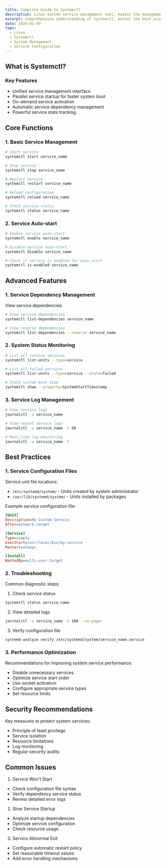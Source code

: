 ```yaml
---
title: Complete Guide to Systemctl
description: Linux system service management tool, master the management and configuration of system services
excerpt: Comprehensive understanding of Systemctl, master the best practices for Linux system service management
date: 2024-01-09
tags:
  - Linux
  - Systemctl
  - System Management
  - Service Configuration
---
```


## What is Systemctl?

### Key Features

- Unified service management interface
- Parallel service startup for faster system boot
- On-demand service activation
- Automatic service dependency management
- Powerful service state tracking

## Core Functions

### 1. Basic Service Management

```bash
# Start service
systemctl start service_name

# Stop service
systemctl stop service_name

# Restart service
systemctl restart service_name

# Reload configuration
systemctl reload service_name

# Check service status
systemctl status service_name
```

### 2. Service Auto-start

```bash
# Enable service auto-start
systemctl enable service_name

# Disable service auto-start
systemctl disable service_name

# Check if service is enabled for auto-start
systemctl is-enabled service_name
```

## Advanced Features

### 1. Service Dependency Management

View service dependencies:

```bash
# View service dependencies
systemctl list-dependencies service_name

# View reverse dependencies
systemctl list-dependencies --reverse service_name
```

### 2. System Status Monitoring

```bash
# List all running services
systemctl list-units --type=service

# List all failed services
systemctl list-units --type=service --state=failed

# Check system boot time
systemctl show --property=SystemStartTimestamp
```

### 3. Service Log Management

```bash
# View service logs
journalctl -u service_name

# View recent service logs
journalctl -u service_name -n 50

# Real-time log monitoring
journalctl -u service_name -f
```

## Best Practices

### 1. Service Configuration Files

Service unit file locations:

- `/etc/systemd/system/` - Units created by system administrator
- `/usr/lib/systemd/system/` - Units installed by packages

Example service configuration file:

```ini
[Unit]
Description=My Custom Service
After=network.target

[Service]
Type=simple
ExecStart=/usr/local/bin/my-service
Restart=always

[Install]
WantedBy=multi-user.target
```

### 2. Troubleshooting

Common diagnostic steps:

1. Check service status

```bash
systemctl status service_name
```

2. View detailed logs

```bash
journalctl -u service_name -n 100 --no-pager
```

3. Verify configuration file

```bash
systemd-analyze verify /etc/systemd/system/service_name.service
```

### 3. Performance Optimization

Recommendations for improving system service performance:

- Disable unnecessary services
- Optimize service start order
- Use socket activation
- Configure appropriate service types
- Set resource limits

## Security Recommendations

Key measures to protect system services:

- Principle of least privilege
- Service isolation
- Resource limitations
- Log monitoring
- Regular security audits

## Common Issues

1. Service Won't Start

- Check configuration file syntax
- Verify dependency service status
- Review detailed error logs

2. Slow Service Startup

- Analyze startup dependencies
- Optimize service configuration
- Check resource usage

3. Service Abnormal Exit

- Configure automatic restart policy
- Set reasonable timeout values
- Add error handling mechanisms
